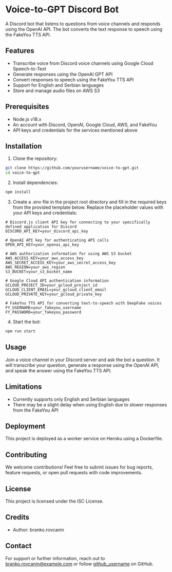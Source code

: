 # Voice-to-GPT Discord Bot

A Discord bot that listens to questions from voice channels and responds using the OpenAI API. The bot converts the text response to speech using the FakeYou TTS API.

## Features

- Transcribe voice from Discord voice channels using Google Cloud Speech-to-Text
- Generate responses using the OpenAI GPT API
- Convert responses to speech using the FakeYou TTS API
- Support for English and Serbian languages
- Store and manage audio files on AWS S3

## Prerequisites

- Node.js v18.x
- An account with Discord, OpenAI, Google Cloud, AWS, and FakeYou
- API keys and credentials for the services mentioned above

## Installation

1. Clone the repository:
```bash
git clone https://github.com/yourusername/voice-to-gpt.git
cd voice-to-gpt
```
2. Install dependencies:
```bash
npm install
```
3. Create a .env file in the project root directory and fill in the required keys from the provided template below. Replace the placeholder values with your API keys and credentials:
```properties
# Discord.js client API key for connecting to your specifically defined application for Discord
DISCORD_API_KEY=your_discord_api_key

# OpenAI API key for authenticating API calls
OPEN_API_KEY=your_openai_api_key

# AWS authorization information for using AWS S3 bucket
AWS_ACCESS_KEY=your_aws_access_key
AWS_SECRET_ACCESS_KEY=your_aws_secret_access_key
AWS_REGION=your_aws_region
S3_BUCKET=your_s3_bucket_name

# Google Cloud API authentication information
GCLOUD_PROJECT_ID=your_gcloud_project_id
GCLOUD_CLIENT_EMAIL=your_gcloud_client_email
GCLOUD_PRIVATE_KEY=your_gcloud_private_key

# FakeYou TTS API for converting text-to-speech with DeepFake voices
FY_USERNAME=your_fakeyou_username
FY_PASSWORD=your_fakeyou_password
```
4. Start the bot:
```bash
npm run start
```

## Usage

Join a voice channel in your Discord server and ask the bot a question. It will transcribe your question, generate a response using the OpenAI API, and speak the answer using the FakeYou TTS API.

## Limitations

- Currently supports only English and Serbian languages
- There may be a slight delay when using English due to slower responses from the FakeYou API

## Deployment

This project is deployed as a worker service on Heroku using a Dockerfile.

## Contributing

We welcome contributions! Feel free to submit issues for bug reports, feature requests, or open pull requests with code improvements.

## License

This project is licensed under the ISC License.

## Credits

- Author: branko.rovcanin

## Contact

For support or further information, reach out to branko.rovcanin@example.com or follow [github_username](https://github.com/yourusername) on GitHub.
